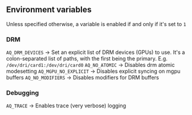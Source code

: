 ## Environment variables

Unless specified otherwise, a variable is enabled if and only if it's set to `1`

### DRM

`AQ_DRM_DEVICES` -> Set an explicit list of DRM devices (GPUs) to use. It's a colon-separated list of paths, with the first being the primary. E.g. `/dev/dri/card1:/dev/dri/card0`
`AQ_NO_ATOMIC` -> Disables drm atomic modesetting
`AQ_MGPU_NO_EXPLICIT` -> Disables explicit syncing on mgpu buffers
`AQ_NO_MODIFIERS` -> Disables modifiers for DRM buffers

### Debugging

`AQ_TRACE` -> Enables trace (very verbose) logging
